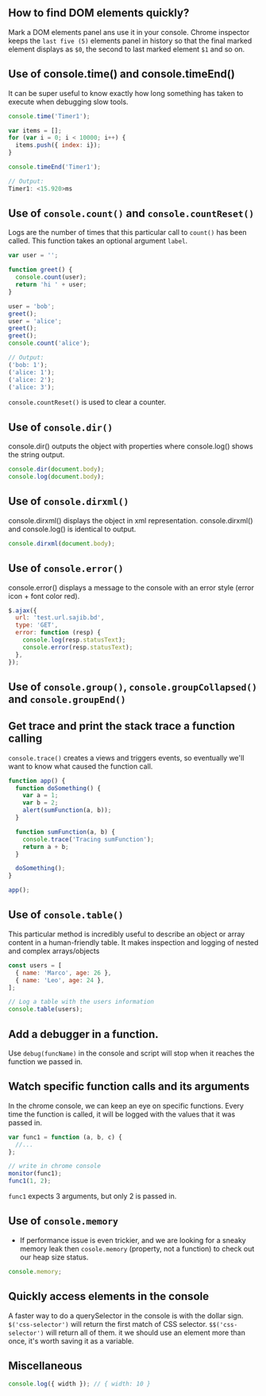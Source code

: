 ## How to find DOM elements quickly?

Mark a DOM elements panel ans use it in your console. Chrome inspector keeps the `last five (5)` elements panel in history so that the final marked element displays as `$0`, the second to last marked element `$1` and so on.

## Use of console.time() and console.timeEnd()

It can be super useful to know exactly how long something has taken to execute when debugging slow tools.

```js
console.time('Timer1');

var items = [];
for (var i = 0; i < 10000; i++) {
  items.push({ index: i});
}

console.timeEnd('Timer1');

// Output:
Timer1: <15.920>ms
```

## Use of `console.count()` and `console.countReset()`

Logs are the number of times that this particular call to `count()` has been called. This function takes an optional argument `label`.

```js
var user = '';

function greet() {
  console.count(user);
  return 'hi ' + user;
}

user = 'bob';
greet();
user = 'alice';
greet();
greet();
console.count('alice');

// Output:
('bob: 1');
('alice: 1');
('alice: 2');
('alice: 3');
```

`console.countReset()` is used to clear a counter.

## Use of `console.dir()`

console.dir() outputs the object with properties where console.log() shows the string output.

```js
console.dir(document.body);
console.log(document.body);
```

## Use of `console.dirxml()`

console.dirxml() displays the object in xml representation. console.dirxml() and console.log() is identical to output.

```js
console.dirxml(document.body);
```

## Use of `console.error()`

console.error() displays a message to the console with an error style (error icon + font color red).

```js
$.ajax({
  url: 'test.url.sajib.bd',
  type: 'GET',
  error: function (resp) {
    console.log(resp.statusText);
    console.error(resp.statusText);
  },
});
```

## Use of `console.group()`, `console.groupCollapsed()` and `console.groupEnd()`

## Get trace and print the stack trace a function calling

`console.trace()` creates a views and triggers events, so eventually we'll want to know what caused the function call.

```js
function app() {
  function doSomething() {
    var a = 1;
    var b = 2;
    alert(sumFunction(a, b));
  }

  function sumFunction(a, b) {
    console.trace('Tracing sumFunction');
    return a + b;
  }

  doSomething();
}

app();
```

## Use of `console.table()`

This particular method is incredibly useful to describe an object or array content in a human-friendly table. It makes inspection and logging of nested and complex arrays/objects

```js
const users = [
  { name: 'Marco', age: 26 },
  { name: 'Leo', age: 24 },
];

// Log a table with the users information
console.table(users);
```

## Add a debugger in a function.

Use `debug(funcName)` in the console and script will stop when it reaches the function we passed in.

## Watch specific function calls and its arguments

In the chrome console, we can keep an eye on specific functions. Every time the function is called, it will be logged with the values that it was passed in.

```js
var func1 = function (a, b, c) {
  //...
};

// write in chrome console
monitor(func1);
func1(1, 2);
```

`func1` expects 3 arguments, but only 2 is passed in.

## Use of `console.memory`

- If performance issue is even trickier, and we are looking for a sneaky memory leak then `cosole.memory` (property, not a function) to check out our heap size status.

```js
console.memory;
```

## Quickly access elements in the console

A faster way to do a querySelector in the console is with the dollar sign. `$('css-selector')` will return the first match of CSS selector. `$$('css-selector')` will return all of them. it we should use an element more than once, it's worth saving it as a variable.

## Miscellaneous

```js
console.log({ width }); // { width: 10 }
```
